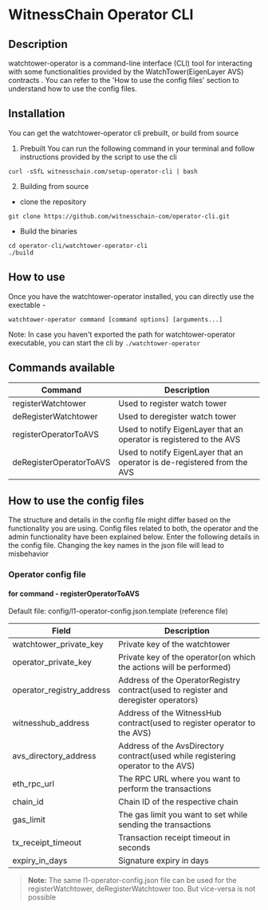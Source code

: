 # WitnessChain Operator CLI

## Description
watchtower-operator is a command-line interface (CLI) tool for interacting with some functionalities provided by the WatchTower(EigenLayer AVS) contracts . You can refer to the 'How to use the config files' section to understand how to use the config files.


## Installation
You can get the watchtower-operator cli prebuilt, or build from source

1. Prebuilt
You can run the following command in your terminal and follow instructions provided by the script to use the cli
```
curl -sSfL witnesschain.com/setup-operator-cli | bash
```

2. Building from source
- clone the repository 
```
git clone https://github.com/witnesschain-com/operator-cli.git
```

- Build the binaries
```
cd operator-cli/watchtower-operator-cli
./build
```

## How to use
Once you have the watchtower-operator installed, you can directly use the exectable -

```
watchtower-operator command [command options] [arguments...]
```
Note: In case you haven't exported the path for watchtower-operator executable, you can start the cli by `./watchtower-operator` 

## Commands available
| Command | Description |
|----------|----------|
|registerWatchtower | Used to register watch tower |
|deRegisterWatchtower | Used to deregister watch tower |
|registerOperatorToAVS | Used to notify EigenLayer that an operator is registered to the AVS |
|deRegisterOperatorToAVS | Used to notify EigenLayer that an operator is de-registered from the AVS |

## How to use the config files
The structure and details in the config file might differ based on the functionality you are using. Config files related to both, the operator and the admin functionality have been explained below. Enter the following details in the config file. Changing the key names in the json file will lead to misbehavior

### Operator config file

#### for command - registerOperatorToAVS
Default file: config/l1-operator-config.json.template (reference file)

| Field | Description |
|----------|----------|
|watchtower_private_key | Private key of the watchtower |
|operator_private_key | Private key of the operator(on which the actions will be performed) |
|operator_registry_address | Address of the OperatorRegistry contract(used to register and deregister operators) |
|witnesshub_address | Address of the WitnessHub contract(used to register operator to the AVS) |
|avs_directory_address | Address of the AvsDirectory contract(used while registering operator to the AVS) |
|eth_rpc_url | The RPC URL where you want to perform the transactions |
|chain_id | Chain ID of the respective chain |
|gas_limit | The gas limit you want to set while sending the transactions |
|tx_receipt_timeout | Transaction receipt timeout in seconds |
|expiry_in_days | Signature expiry in days |


> **Note:** The same l1-operator-config.json file can be used for the registerWatchtower, deRegisterWatchtower too. But vice-versa is not possible
